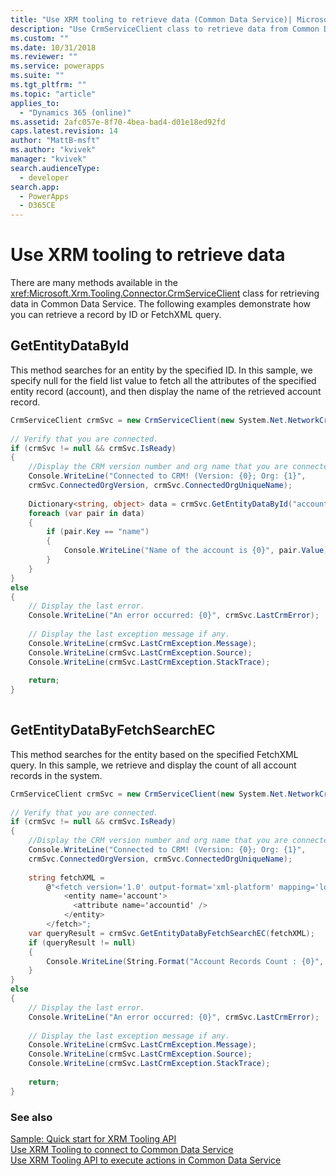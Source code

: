 ```yaml
---
title: "Use XRM tooling to retrieve data (Common Data Service)| Microsoft Docs"
description: "Use CrmServiceClient class to retrieve data from Common Data Service"
ms.custom: ""
ms.date: 10/31/2018
ms.reviewer: ""
ms.service: powerapps
ms.suite: ""
ms.tgt_pltfrm: ""
ms.topic: "article"
applies_to: 
  - "Dynamics 365 (online)"
ms.assetid: 2afc057e-8f70-4bea-bad4-d01e18ed92fd
caps.latest.revision: 14
author: "MattB-msft"
ms.author: "kvivek"
manager: "kvivek"
search.audienceType: 
  - developer
search.app: 
  - PowerApps
  - D365CE
---
```

# Use XRM tooling to retrieve data

There are many methods available in the <xref:Microsoft.Xrm.Tooling.Connector.CrmServiceClient> class for retrieving data in Common Data Service. The following examples demonstrate how you can retrieve a record by ID or FetchXML query.  
  
## GetEntityDataById  

This method searches for an entity by the specified ID. In this sample, we specify null for the field list value to fetch all the attributes of the specified entity record (account), and then display the name of the retrieved account record.  
  
```csharp  
CrmServiceClient crmSvc = new CrmServiceClient(new System.Net.NetworkCredential("<UserName>", "<Password>", “<Domain>”),"<Server>", "<Port>", "<OrgName>");  
  
// Verify that you are connected.  
if (crmSvc != null && crmSvc.IsReady)  
{  
    //Display the CRM version number and org name that you are connected to  
    Console.WriteLine("Connected to CRM! (Version: {0}; Org: {1}",   
    crmSvc.ConnectedOrgVersion, crmSvc.ConnectedOrgUniqueName);  
  
    Dictionary<string, object> data = crmSvc.GetEntityDataById("account", <Account_ID>, null);  
    foreach (var pair in data)  
    {  
        if (pair.Key == "name")  
        {  
            Console.WriteLine("Name of the account is {0}", pair.Value);  
        }  
    }  
}  
else  
{  
    // Display the last error.  
    Console.WriteLine("An error occurred: {0}", crmSvc.LastCrmError);  
  
    // Display the last exception message if any.  
    Console.WriteLine(crmSvc.LastCrmException.Message);  
    Console.WriteLine(crmSvc.LastCrmException.Source);  
    Console.WriteLine(crmSvc.LastCrmException.StackTrace);  
  
    return;  
}  
  
```  
  
## GetEntityDataByFetchSearchEC  

This method searches for the entity based on the specified FetchXML query. In this sample, we retrieve and display the count of all account records in the system.  
  
```csharp  
CrmServiceClient crmSvc = new CrmServiceClient(new System.Net.NetworkCredential("<UserName>", "<Password>", “<Domain>”),"<Server>", "<Port>", "<OrgName>");  
  
// Verify that you are connected.  
if (crmSvc != null && crmSvc.IsReady)  
{  
    //Display the CRM version number and org name that you are connected to  
    Console.WriteLine("Connected to CRM! (Version: {0}; Org: {1}",   
    crmSvc.ConnectedOrgVersion, crmSvc.ConnectedOrgUniqueName);  
  
    string fetchXML =   
        @"<fetch version='1.0' output-format='xml-platform' mapping='logical' distinct='false' returntotalrecordcount='true' >  
            <entity name='account'>  
              <attribute name='accountid' />  
            </entity>  
        </fetch>";  
    var queryResult = crmSvc.GetEntityDataByFetchSearchEC(fetchXML);  
    if (queryResult != null)  
    {  
        Console.WriteLine(String.Format("Account Records Count : {0}", queryResult.TotalRecordCount));  
    }  
}  
else  
{  
    // Display the last error.  
    Console.WriteLine("An error occurred: {0}", crmSvc.LastCrmError);  
  
    // Display the last exception message if any.  
    Console.WriteLine(crmSvc.LastCrmException.Message);  
    Console.WriteLine(crmSvc.LastCrmException.Source);  
    Console.WriteLine(crmSvc.LastCrmException.StackTrace);  
  
    return;  
}  
```  
  
### See also  

[Sample: Quick start for XRM Tooling API](sample-quick-start-xrm-tooling-api.md)<br />
[Use XRM Tooling to connect to Common Data Service](use-crmserviceclient-constructors-connect.md)<br />
[Use XRM Tooling API to execute actions in Common Data Service](use-xrm-tooling-execute-actions.md)
